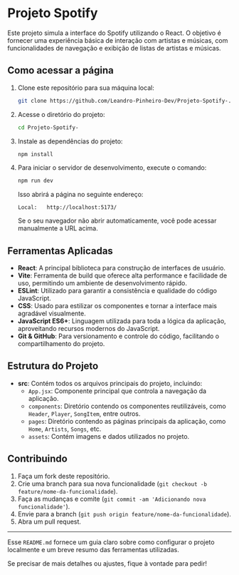

# Projeto Spotify

Este projeto simula a interface do Spotify utilizando o React. O objetivo é fornecer uma experiência básica de interação com artistas e músicas, com funcionalidades de navegação e exibição de listas de artistas e músicas.

## Como acessar a página

1. Clone este repositório para sua máquina local:

   ```bash
   git clone https://github.com/Leandro-Pinheiro-Dev/Projeto-Spotify-.git
   ```

2. Acesse o diretório do projeto:

   ```bash
   cd Projeto-Spotify-
   ```

3. Instale as dependências do projeto:

   ```bash
   npm install
   ```

4. Para iniciar o servidor de desenvolvimento, execute o comando:

   ```bash
   npm run dev
   ```

   Isso abrirá a página no seguinte endereço:

   ```
   Local:   http://localhost:5173/
   ```

   Se o seu navegador não abrir automaticamente, você pode acessar manualmente a URL acima.

## Ferramentas Aplicadas

- **React**: A principal biblioteca para construção de interfaces de usuário.
- **Vite**: Ferramenta de build que oferece alta performance e facilidade de uso, permitindo um ambiente de desenvolvimento rápido.
- **ESLint**: Utilizado para garantir a consistência e qualidade do código JavaScript.
- **CSS**: Usado para estilizar os componentes e tornar a interface mais agradável visualmente.
- **JavaScript ES6+**: Linguagem utilizada para toda a lógica da aplicação, aproveitando recursos modernos do JavaScript.
- **Git & GitHub**: Para versionamento e controle do código, facilitando o compartilhamento do projeto.

## Estrutura do Projeto

- **src**: Contém todos os arquivos principais do projeto, incluindo:
  - `App.jsx`: Componente principal que controla a navegação da aplicação.
  - `components`: Diretório contendo os componentes reutilizáveis, como `Header`, `Player`, `SongItem`, entre outros.
  - `pages`: Diretório contendo as páginas principais da aplicação, como `Home`, `Artists`, `Songs`, etc.
  - `assets`: Contém imagens e dados utilizados no projeto.

## Contribuindo

1. Faça um fork deste repositório.
2. Crie uma branch para sua nova funcionalidade (`git checkout -b feature/nome-da-funcionalidade`).
3. Faça as mudanças e comite (`git commit -am 'Adicionando nova funcionalidade'`).
4. Envie para a branch (`git push origin feature/nome-da-funcionalidade`).
5. Abra um pull request.

---

Esse `README.md` fornece um guia claro sobre como configurar o projeto localmente e um breve resumo das ferramentas utilizadas.

Se precisar de mais detalhes ou ajustes, fique à vontade para pedir!
